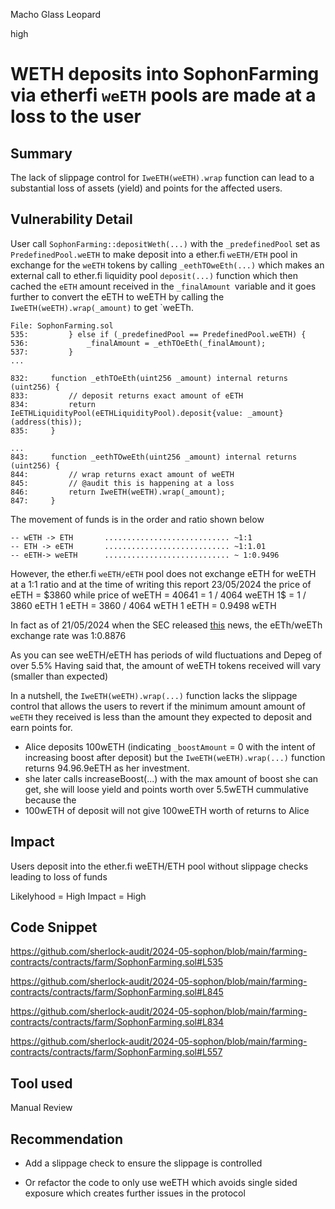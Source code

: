 Macho Glass Leopard

high

# WETH deposits into SophonFarming via etherfi `weETH` pools are made at a loss to the user

## Summary
The lack of slippage control for `IweETH(weETH).wrap` function can lead to a substantial loss of assets (yield) and points for the affected users.

## Vulnerability Detail
User call `SophonFarming::depositWeth(...)` with the `_predefinedPool` set as `PredefinedPool.weETH` to make deposit into a ether.fi `weETH/ETH` pool in exchange for the `weETH` tokens by calling `_eethTOweEth(...)` which makes an external call to ether.fi liquidity pool `deposit(...)` function which then cached the `eETH` amount received in the `_finalAmount `variable and it goes further to convert the eETH to weETH by calling the `IweETH(weETH).wrap(_amount)` to get `weETh.


```solidity
File: SophonFarming.sol
535:         } else if (_predefinedPool == PredefinedPool.weETH) {
536:             _finalAmount = _ethTOeEth(_finalAmount);
537:         }
...

832:     function _ethTOeEth(uint256 _amount) internal returns (uint256) {
833:         // deposit returns exact amount of eETH
834:         return IeETHLiquidityPool(eETHLiquidityPool).deposit{value: _amount}(address(this));
835:     }

...
843:     function _eethTOweEth(uint256 _amount) internal returns (uint256) {
844:         // wrap returns exact amount of weETH
845:         // @audit this is happening at a loss
846:         return IweETH(weETH).wrap(_amount);
847:     }

```

The movement of funds is in the order and ratio shown below
```solidity
-- wETH -> ETH       ............................ ~1:1
-- ETH -> eETH       ............................ ~1:1.01
-- eETH-> weETH      ............................ ~ 1:0.9496

```

However,  the ether.fi `weETH/eETH` pool does not exchange eETH for weETH at a 1:1 ratio and at the time of writing this report 23/05/2024 
the price of eETH = $3860 while 
price of weETH = $4064
1$ = 1 / 4064 weETH
1$ = 1 / 3860 eETH
1 eETH = 3860 / 4064 wETH
1 eETH = 0.9498 wETH

In fact as of 21/05/2024 when the SEC released [this](https://www.reuters.com/markets/us/us-sec-asks-exchanges-fine-tune-ether-etf-filings-positive-sign-approval-say-2024-05-21/) news, the eETh/weETh exchange rate was 1:0.8876

As you can see weETH/eETH has periods of wild fluctuations and Depeg of over 5.5%
Having said that, the amount of weETH tokens received will vary (smaller than expected)

In a nutshell, the `IweETH(weETH).wrap(...)` function lacks the slippage control that allows the users to revert if the minimum amount amount of `weETH` they received is less than the amount they expected to deposit and earn points for.

- Alice deposits 100wETH (indicating `_boostAmount` = 0 with the intent of increasing boost after deposit) but the `IweETH(weETH).wrap(...)` function returns 94.96.9eETH as her investment.
- she later calls increaseBoost(...) with the max amount of boost she can get, she will loose  yield and points worth over 5.5wETH cummulative because the 
- 100wETH of deposit will not give 100weETH worth of returns to Alice

## Impact
Users deposit into the ether.fi weETH/ETH pool without slippage checks leading to loss of funds

Likelyhood = High
Impact = High



## Code Snippet
https://github.com/sherlock-audit/2024-05-sophon/blob/main/farming-contracts/contracts/farm/SophonFarming.sol#L535

https://github.com/sherlock-audit/2024-05-sophon/blob/main/farming-contracts/contracts/farm/SophonFarming.sol#L845

https://github.com/sherlock-audit/2024-05-sophon/blob/main/farming-contracts/contracts/farm/SophonFarming.sol#L834

https://github.com/sherlock-audit/2024-05-sophon/blob/main/farming-contracts/contracts/farm/SophonFarming.sol#L557



## Tool used

Manual Review

## Recommendation
- Add a slippage check to ensure the slippage is controlled

- Or refactor the code to only use weETH which avoids single sided exposure which creates further issues in the protocol